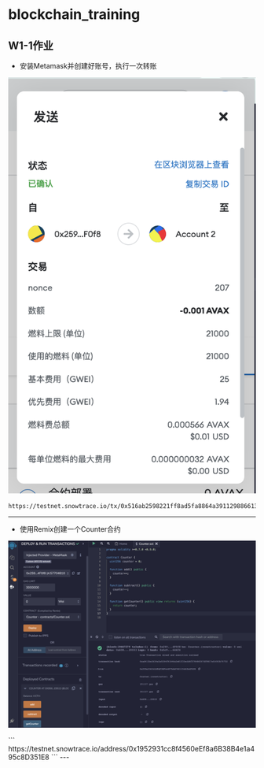# blockchain_training

## W1-1作业

* 安装Metamask并创建好账号，执行一次转账
<p align="center">
  <img src="./w1_1/2.3-转账图3.png">
</p>

```
https://testnet.snowtrace.io/tx/0x516ab2598221ff8ad5fa8864a3911298866139cfbb3ee6f8821b80d14aec907f
```
---

* 使用Remix创建一个Counter合约
<p align="center">
  <img src="./w1_1/3.1-合约部署图1.png">
</p>
```
https://testnet.snowtrace.io/address/0x1952931cc8f4560eEf8a6B38B4e1a495c8D351E8
```
---